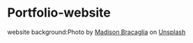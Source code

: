 # Portfolio-website

website background:<span>Photo by <a href="https://unsplash.com/@rosellastudio?utm_source=unsplash&amp;utm_medium=referral&amp;utm_content=creditCopyText">Madison Bracaglia</a> on <a href="https://unsplash.com/s/photos/background?utm_source=unsplash&amp;utm_medium=referral&amp;utm_content=creditCopyText">Unsplash</a></span>